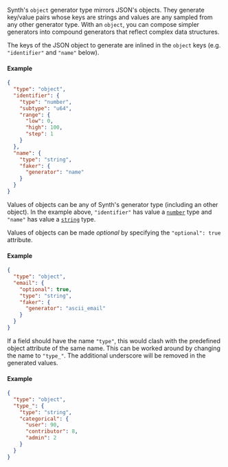 Synth's `object` generator type mirrors JSON's objects. They generate key/value pairs whose keys are strings and values
are any sampled from any other generator type. With an `object`, you can compose simpler generators into compound
generators that reflect complex data structures.

The keys of the JSON object to generate are inlined in the `object` keys (e.g. `"identifier"` and `"name"` below).

#### Example

```json synth
{
  "type": "object",
  "identifier": {
    "type": "number",
    "subtype": "u64",
    "range": {
      "low": 0,
      "high": 100,
      "step": 1
    }
  },
  "name": {
    "type": "string",
    "faker": {
      "generator": "name"
    }
  }
}
```

Values of objects can be any of Synth's generator type (including an other object). In the example above, `"identifier"`
has value a [`number`](/synth/content/number) type and `"name"` has value a [`string`](/synth/content/string) type.

Values of objects can be made *optional* by specifying the `"optional": true` attribute.

#### Example
```json synth
{
  "type": "object",
  "email": {
    "optional": true,
    "type": "string",
    "faker": {
      "generator": "ascii_email"
    }
  }
}
```

If a field should have the name `"type"`, this would clash with the predefined object attribute of the same name.
This can be worked around by changing the name to `"type_"`. The additional underscore will be removed in the
generated values.

#### Example

```json synth
{
  "type": "object",
  "type_": {
    "type": "string",
    "categorical": {
      "user": 90,
      "contributor": 8,
      "admin": 2
    }
  }
}
```
